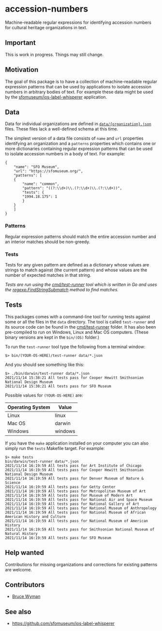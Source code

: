 # accession-numbers

Machine-readable regular expressions for identifying accession numbers for cultural heritage organizations in text.

## Important

This is work in progress. Things may still change.

## Motivation

The goal of this package is to have a collection of machine-readable regular expression patterns that can be used by applications to isolate accession numbers in arbitrary bodies of text. For example these data might be used by the [sfomuseum/ios-label-whisperer](https://github.com/sfomuseum/ios-label-whisperer) application.

## Data

Data for individual organizations are defined in [`data/{organization}.json`](data) files. These files lack a well-defined schema at this time.

The simplest version of a data file consists of `name` and `url` properties identifying an organization and a `patterns` properties which contains one or more dictionaries containing regular expression patterns that can be used to isolate accession numbers in a body of text. For example:

```
{
    "name": "SFO Museum",
    "url": "https://sfomuseum.org/",
    "patterns": [
	{
	    "name": "common",
	    "pattern": "((?:\\d+)\\.(?:\\d+)\\.(?:\\d+))",
	    "tests": {
		"1994.18.175": 1
	    }
	}
    ]
}
```

### Patterns

Regular expression patterns should match the entire accession number and an interior matches should be non-greedy.

### Tests

Tests for any given pattern are defined as a dictionary whose values are strings to match against (the current pattern) and whose values are the number of expected matches in that string.

_Tests are run using the [cmd/test-runner](cmd/test-runner]) tool which is written in Go and uses the [regexp.FindStringSubmatch](https://pkg.go.dev/regexp#Regexp.FindStringSubmatch) method to find matches._

## Tests

This packages comes with a command-line tool for running tests against some or all the files in the `data` directory. The tool is called `test-runner` and its source code can be found in the [cmd/test-runner](cmd/test-runner) folder. It has also been pre-compiled to run on Windows, Linux and Mac OS computers. (These binary versions are kept in the `bin/(OS)` folder.)

To run the `test-runner` tool type the following from a terminal window:

```
$> bin/(YOUR-OS-HERE)/test-runner data/*.json
```

And you should see something like this:

```
$> ./bin/darwin/test-runner data/*.json
2021/11/14 15:38:21 All tests pass for Cooper Hewitt Smithsonian National Design Museum
2021/11/14 15:38:21 All tests pass for SFO Museum
```

Possible values for `(YOUR-OS-HERE)` are:

| Operating System | Value |
| --- | --- |
| Linux | linux |
| Mac OS | darwin |
| Windows | windows |

If you have the `make` application installed on your computer you can also simply run the `tests` Makefile target. For example:

```
$> make tests
bin/darwin/test-runner data/*.json
2021/11/14 16:19:59 All tests pass for Art Institute of Chicago
2021/11/14 16:19:59 All tests pass for Cooper Hewitt Smithsonian National Design Museum
2021/11/14 16:19:59 All tests pass for Denver Museum of Nature & Science
2021/11/14 16:19:59 All tests pass for Getty Center
2021/11/14 16:19:59 All tests pass for Metropolitan Museum of Art
2021/11/14 16:19:59 All tests pass for Museum of Modern Art
2021/11/14 16:19:59 All tests pass for National Air and Space Museum
2021/11/14 16:19:59 All tests pass for National Gallery of Art
2021/11/14 16:19:59 All tests pass for National Museum of Anthropology
2021/11/14 16:19:59 All tests pass for National Museum of African American History and Culture
2021/11/14 16:19:59 All tests pass for National Museum of American History
2021/11/14 16:19:59 All tests pass for Smithsonian National Museum of Natural History
2021/11/14 16:19:59 All tests pass for SFO Museum
```

## Help wanted

Contributions for missing organizations and corrections for existing patterns are welcome.

## Contributors

* [Bruce Wyman](http://www.usd-mach.com/)

## See also

* https://github.com/sfomuseum/ios-label-whisperer